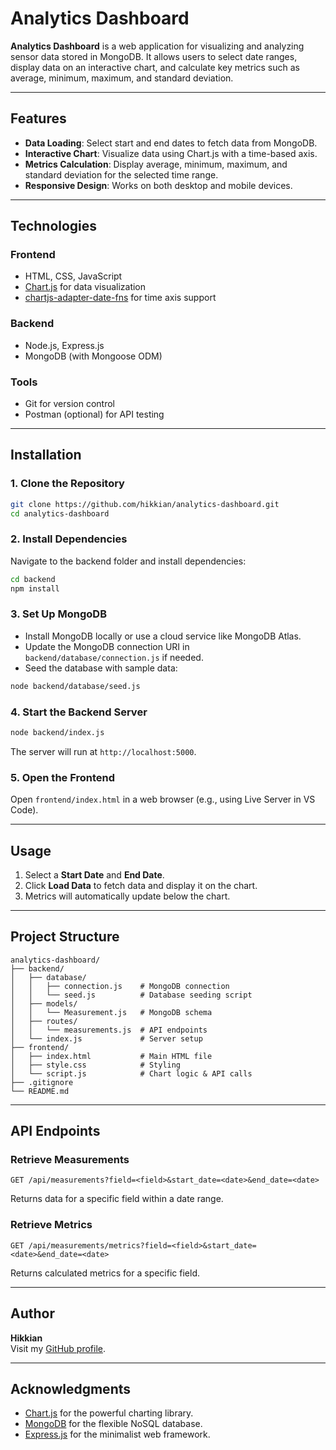 # Analytics Dashboard

**Analytics Dashboard** is a web application for visualizing and analyzing sensor data stored in MongoDB. It allows users to select date ranges, display data on an interactive chart, and calculate key metrics such as average, minimum, maximum, and standard deviation.

---

## Features

- **Data Loading**: Select start and end dates to fetch data from MongoDB.
- **Interactive Chart**: Visualize data using Chart.js with a time-based axis.
- **Metrics Calculation**: Display average, minimum, maximum, and standard deviation for the selected time range.
- **Responsive Design**: Works on both desktop and mobile devices.

---

## Technologies

### **Frontend**
- HTML, CSS, JavaScript
- [Chart.js](https://www.chartjs.org/) for data visualization
- [chartjs-adapter-date-fns](https://github.com/chartjs/chartjs-adapter-date-fns) for time axis support

### **Backend**
- Node.js, Express.js
- MongoDB (with Mongoose ODM)

### **Tools**
- Git for version control
- Postman (optional) for API testing

---

## Installation

### 1. Clone the Repository
```bash
git clone https://github.com/hikkian/analytics-dashboard.git
cd analytics-dashboard
```

### 2. Install Dependencies
Navigate to the backend folder and install dependencies:
```bash
cd backend
npm install
```

### 3. Set Up MongoDB
- Install MongoDB locally or use a cloud service like MongoDB Atlas.
- Update the MongoDB connection URI in `backend/database/connection.js` if needed.
- Seed the database with sample data:
```bash
node backend/database/seed.js
```

### 4. Start the Backend Server
```bash
node backend/index.js
```
The server will run at `http://localhost:5000`.

### 5. Open the Frontend
Open `frontend/index.html` in a web browser (e.g., using Live Server in VS Code).

---

## Usage
1. Select a **Start Date** and **End Date**.
2. Click **Load Data** to fetch data and display it on the chart.
3. Metrics will automatically update below the chart.

---

## Project Structure
```
analytics-dashboard/
├── backend/
│   ├── database/
│   │   ├── connection.js    # MongoDB connection
│   │   └── seed.js          # Database seeding script
│   ├── models/
│   │   └── Measurement.js   # MongoDB schema
│   ├── routes/
│   │   └── measurements.js  # API endpoints
│   └── index.js             # Server setup
├── frontend/
│   ├── index.html           # Main HTML file
│   ├── style.css            # Styling
│   └── script.js            # Chart logic & API calls
├── .gitignore
└── README.md
```

---

## API Endpoints

### **Retrieve Measurements**
```http
GET /api/measurements?field=<field>&start_date=<date>&end_date=<date>
```
Returns data for a specific field within a date range.

### **Retrieve Metrics**
```http
GET /api/measurements/metrics?field=<field>&start_date=<date>&end_date=<date>
```
Returns calculated metrics for a specific field.

---

## Author
**Hikkian**  
Visit my [GitHub profile](https://github.com/hikkian).

---

## Acknowledgments
- [Chart.js](https://www.chartjs.org/) for the powerful charting library.
- [MongoDB](https://www.mongodb.com/) for the flexible NoSQL database.
- [Express.js](https://expressjs.com/) for the minimalist web framework.
